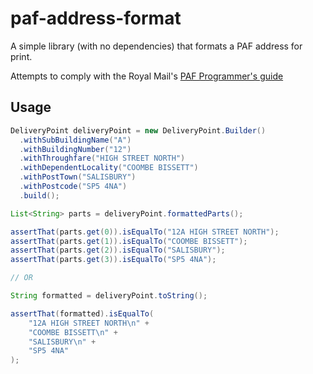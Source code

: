 paf-address-format
===

A simple library (with no dependencies) that formats a PAF address for print.

Attempts to comply with the Royal Mail's [PAF Programmer's guide](http://www.royalmail.com/sites/default/files/docs/pdf/programmers_guide_edition_7_v5.pdf)

## Usage

```java
DeliveryPoint deliveryPoint = new DeliveryPoint.Builder()
  .withSubBuildingName("A")
  .withBuildingNumber("12")
  .withThroughfare("HIGH STREET NORTH")
  .withDependentLocality("COOMBE BISSETT")
  .withPostTown("SALISBURY")
  .withPostcode("SP5 4NA")
  .build();

List<String> parts = deliveryPoint.formattedParts();

assertThat(parts.get(0)).isEqualTo("12A HIGH STREET NORTH");
assertThat(parts.get(1)).isEqualTo("COOMBE BISSETT");
assertThat(parts.get(2)).isEqualTo("SALISBURY");
assertThat(parts.get(3)).isEqualTo("SP5 4NA");

// OR

String formatted = deliveryPoint.toString();

assertThat(formatted).isEqualTo(
    "12A HIGH STREET NORTH\n" +
    "COOMBE BISSETT\n" +
    "SALISBURY\n" +
    "SP5 4NA"
);

```
